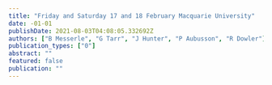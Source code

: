 ```yaml
---
title: "Friday and Saturday 17 and 18 February Macquarie University"
date: -01-01
publishDate: 2021-08-03T04:08:05.332692Z
authors: ["B Messerle", "G Tarr", "J Hunter", "P Aubusson", "R Dowler"]
publication_types: ["0"]
abstract: ""
featured: false
publication: ""
---
```


